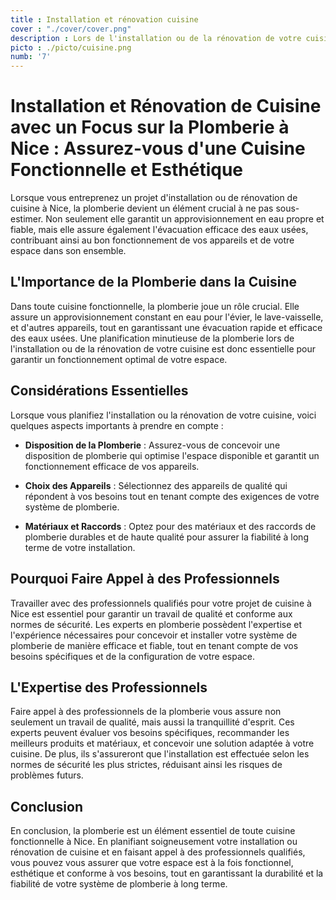 ```yaml
---
title : Installation et rénovation cuisine
cover : "./cover/cover.png"
description : Lors de l'installation ou de la rénovation de votre cuisine à Nice, les plombiers s'occupent de tous les aspects de la plomberie, y compris l'installation d'éviers, de lave-vaisselle et de robinets. Leur expertise assure une configuration optimale et un fonctionnement sans faille de votre cuisine rénovée.
picto : ./picto/cuisine.png
numb: '7'
---
```

# Installation et Rénovation de Cuisine avec un Focus sur la Plomberie à Nice : Assurez-vous d'une Cuisine Fonctionnelle et Esthétique

Lorsque vous entreprenez un projet d'installation ou de rénovation de cuisine à Nice, la plomberie devient un élément crucial à ne pas sous-estimer. Non seulement elle garantit un approvisionnement en eau propre et fiable, mais elle assure également l'évacuation efficace des eaux usées, contribuant ainsi au bon fonctionnement de vos appareils et de votre espace dans son ensemble.

## L'Importance de la Plomberie dans la Cuisine

Dans toute cuisine fonctionnelle, la plomberie joue un rôle crucial. Elle assure un approvisionnement constant en eau pour l'évier, le lave-vaisselle, et d'autres appareils, tout en garantissant une évacuation rapide et efficace des eaux usées. Une planification minutieuse de la plomberie lors de l'installation ou de la rénovation de votre cuisine est donc essentielle pour garantir un fonctionnement optimal de votre espace.

## Considérations Essentielles

Lorsque vous planifiez l'installation ou la rénovation de votre cuisine, voici quelques aspects importants à prendre en compte :

- **Disposition de la Plomberie** : Assurez-vous de concevoir une disposition de plomberie qui optimise l'espace disponible et garantit un fonctionnement efficace de vos appareils.
  
- **Choix des Appareils** : Sélectionnez des appareils de qualité qui répondent à vos besoins tout en tenant compte des exigences de votre système de plomberie.
  
- **Matériaux et Raccords** : Optez pour des matériaux et des raccords de plomberie durables et de haute qualité pour assurer la fiabilité à long terme de votre installation.

## Pourquoi Faire Appel à des Professionnels

Travailler avec des professionnels qualifiés pour votre projet de cuisine à Nice est essentiel pour garantir un travail de qualité et conforme aux normes de sécurité. Les experts en plomberie possèdent l'expertise et l'expérience nécessaires pour concevoir et installer votre système de plomberie de manière efficace et fiable, tout en tenant compte de vos besoins spécifiques et de la configuration de votre espace.

## L'Expertise des Professionnels

Faire appel à des professionnels de la plomberie vous assure non seulement un travail de qualité, mais aussi la tranquillité d'esprit. Ces experts peuvent évaluer vos besoins spécifiques, recommander les meilleurs produits et matériaux, et concevoir une solution adaptée à votre cuisine. De plus, ils s'assureront que l'installation est effectuée selon les normes de sécurité les plus strictes, réduisant ainsi les risques de problèmes futurs.

## Conclusion

En conclusion, la plomberie est un élément essentiel de toute cuisine fonctionnelle à Nice. En planifiant soigneusement votre installation ou rénovation de cuisine et en faisant appel à des professionnels qualifiés, vous pouvez vous assurer que votre espace est à la fois fonctionnel, esthétique et conforme à vos besoins, tout en garantissant la durabilité et la fiabilité de votre système de plomberie à long terme.
